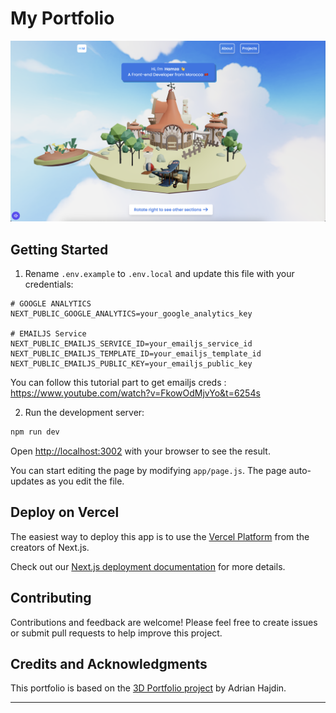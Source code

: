 # My Portfolio

<img src='/public/home-screenshot.png'>

## Getting Started

1. Rename `.env.example` to `.env.local` and update this file with your credentials:

```plaintext
# GOOGLE ANALYTICS
NEXT_PUBLIC_GOOGLE_ANALYTICS=your_google_analytics_key

# EMAILJS Service
NEXT_PUBLIC_EMAILJS_SERVICE_ID=your_emailjs_service_id
NEXT_PUBLIC_EMAILJS_TEMPLATE_ID=your_emailjs_template_id
NEXT_PUBLIC_EMAILJS_PUBLIC_KEY=your_emailjs_public_key
```

You can follow this tutorial part to get emailjs creds : https://www.youtube.com/watch?v=FkowOdMjvYo&t=6254s

2. Run the development server:

```bash
npm run dev
```

Open [http://localhost:3002](http://localhost:3002) with your browser to see the result.

You can start editing the page by modifying `app/page.js`. The page auto-updates as you edit the file.

## Deploy on Vercel

The easiest way to deploy this app is to use the [Vercel Platform](https://vercel.com/new?utm_medium=default-template&filter=next.js&utm_source=create-next-app&utm_campaign=create-next-app-readme) from the creators of Next.js.

Check out our [Next.js deployment documentation](https://nextjs.org/docs/deployment) for more details.

## Contributing

Contributions and feedback are welcome! Please feel free to create issues or submit pull requests to help improve this project.

## Credits and Acknowledgments

This portfolio is based on the [3D Portfolio project](https://github.com/adrianhajdin/3D_portfolio) by Adrian Hajdin.

---